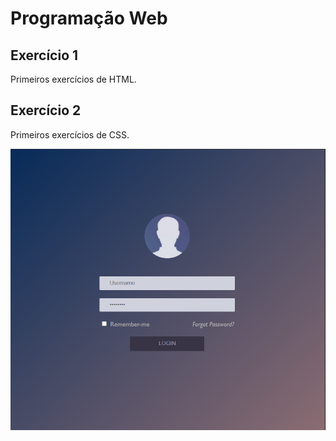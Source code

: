 # Programação Web

## Exercício 1 
Primeiros exercícios de HTML.

## Exercício 2 
Primeiros exercícios de CSS.

![alt text](layout/image/login.png)
